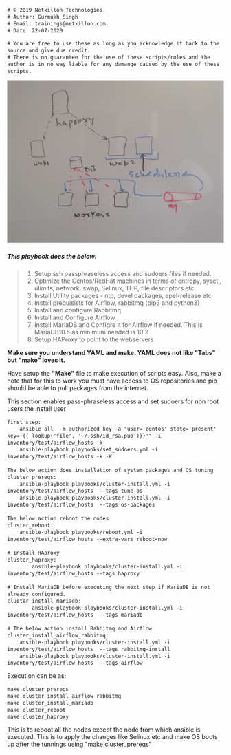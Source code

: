 ```
# © 2019 Netxillon Technologies.
# Author: Gurmukh Singh
# Email: trainings@netxillon.com
# Date: 22-07-2020
```
```
# You are free to use these as long as you acknowledge it back to the source and give due credit.
# There is no guarantee for the use of these scripts/roles and the author is in no way liable for any damange caused by the use of these scripts.
```

<p align="center">
  <img src="airflow.jpg" width="650" alt="Airflow Architecture">
</p>

##### This playbook does the below:

>1. Setup ssh passphraseless access and sudoers files if needed.
>2. Optimize the Centos/RedHat machines in terms of entropy, sysctl, ulimits, network, swap, Selinux, THP, file descriptors etc
>3. Install Utility packages - ntp, devel packages, epel-release etc
>4. Install prequisists for Airflow, rabbitmq (pip3 and python3)
>5. Install and configure Rabbitmq
>6. Install and Configure Airflow
>7. Install MariaDB and Configre it for Airflow if needed. This is MariaDB10.5 as minimum needed is 10.2
>8. Setup HAProxy to point to the webservers

**Make sure you understand YAML and make. YAML does not like "Tabs" but "make" loves it.**

Have setup the **"Make"** file to make execution of scripts easy. Also, make a note that for this to work you must have access to OS repositories
and pip should be able to pull packages from the internet.

This section enables pass-phraseless access and set sudoers for non root users the install user
```
first_step:
	ansible all  -m authorized_key -a "user='centos' state='present' key='{{ lookup('file', '~/.ssh/id_rsa.pub')}}'" -i inventory/test/airflow_hosts -k
	ansible-playbook playbooks/set_sudoers.yml -i inventory/test/airflow_hosts -k -K

The below action does installation of system packages and OS tuning
cluster_prereqs:
	ansible-playbook playbooks/cluster-install.yml -i inventory/test/airflow_hosts  --tags tune-os
	ansible-playbook playbooks/cluster-install.yml -i inventory/test/airflow_hosts  --tags os-packages

The below action reboot the nodes
cluster_reboot:
	ansible-playbook playbooks/reboot.yml -i inventory/test/airflow_hosts --extra-vars reboot=now

# Install HAproxy
cluster_haproxy:
        ansible-playbook playbooks/cluster-install.yml -i inventory/test/airflow_hosts --tags haproxy

# Install MariaDB before executing the next step if MariaDB is not already configured.
cluster_install_mariadb:
        ansible-playbook playbooks/cluster-install.yml -i inventory/test/airflow_hosts  --tags mariadb

# The below action install Rabbitmq and Airflow
cluster_install_airflow_rabbitmq:
	ansible-playbook playbooks/cluster-install.yml -i inventory/test/airflow_hosts  --tags rabbitmq-install
	ansible-playbook playbooks/cluster-install.yml -i inventory/test/airflow_hosts  --tags airflow
```

Execution can be as:
```
make cluster_prereqs
make cluster_install_airflow_rabbitmq
make cluster_install_mariadb
make cluster_reboot
make cluster_haproxy
```
This is to reboot all the nodes except the node from which ansible is executed. This is to apply the changes like Selinux etc and make OS boots
up after the tunnings using "make cluster_prereqs"
